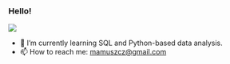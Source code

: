 ### Hello! 
![](https://komarev.com/ghpvc/?username=MartynaMu)

- 🌱 I’m currently learning SQL and Python-based data analysis.
- 📫 How to reach me: <mamuszcz@gmail.com>

